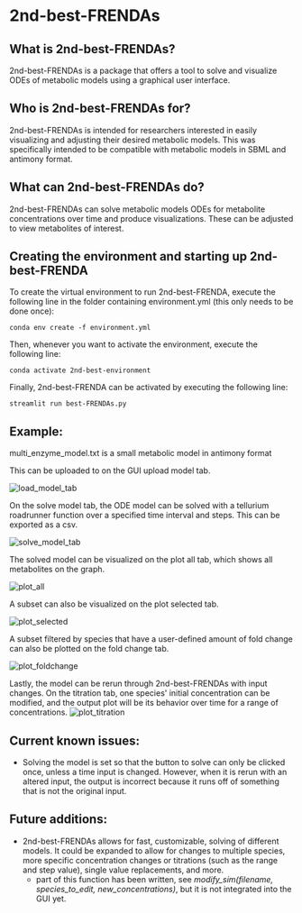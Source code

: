 # 2nd-best-FRENDAs

## What is 2nd-best-FRENDAs?

2nd-best-FRENDAs is a package that offers a tool to solve and visualize ODEs of metabolic models using a graphical user interface.

## Who is 2nd-best-FRENDAs for?

2nd-best-FRENDAs is intended for researchers interested in easily visualizing and adjusting their desired metabolic models. This was specifically intended to be compatible with metabolic models in SBML and antimony format.

## What can 2nd-best-FRENDAs do?

2nd-best-FRENDAs can solve metabolic models ODEs for metabolite concentrations over time and produce visualizations. These can be adjusted to view metabolites of interest.

## Creating the environment and starting up 2nd-best-FRENDA

To create the virtual environment to run 2nd-best-FRENDA, execute the following line in the folder containing environment.yml (this only needs to be done once):

    conda env create -f environment.yml

Then, whenever you want to activate the environment, execute the following line:

    conda activate 2nd-best-environment

Finally, 2nd-best-FRENDA can be activated by executing the following line:

    streamlit run best-FRENDAs.py

## Example:

multi_enzyme_model.txt is a small metabolic model in antimony format

This can be uploaded to on the GUI upload model tab.

![load_model_tab](https://github.com/best-FRENDAs/2nd-best-FRENDAs/blob/main/pngs/model_load_tab_screenshot.png)

On the solve model tab, the ODE model can be solved with a tellurium roadrunner function over a specified time interval and steps. This can be exported as a csv.

![solve_model_tab](https://github.com/best-FRENDAs/2nd-best-FRENDAs/blob/main/pngs/model_solve_screenshot.png)

The solved model can be visualized on the plot all tab, which shows all metabolites on the graph. 

![plot_all](https://github.com/best-FRENDAs/2nd-best-FRENDAs/blob/main/pngs/model_visualize_all_screenshot.png)

A subset can also be visualized on the plot selected tab.

![plot_selected](https://github.com/best-FRENDAs/2nd-best-FRENDAs/blob/main/pngs/model_visualize_subset_screenshot.png)

A subset filtered by species that have a user-defined amount of fold change can also be plotted on the fold change tab.

![plot_foldchange](https://github.com/best-FRENDAs/2nd-best-FRENDAs/blob/main/pngs/foldchange_screenshot.png)

Lastly, the model can be rerun through 2nd-best-FRENDAs with input changes. On the titration tab, one species' initial concentration can be modified, and the output plot will be its behavior over time for a range of concentrations.
![plot_titration](https://github.com/best-FRENDAs/2nd-best-FRENDAs/blob/main/pngs/titration_screenshot.png)

## Current known issues:
- Solving the model is set so that the button to solve can only be clicked once, unless a time input is changed. However, when it is rerun with an altered input, the output is incorrect because it runs off of something that is not the original input.

## Future additions:
- 2nd-best-FRENDAs allows for fast, customizable, solving of different models. It could be expanded to allow for changes to multiple species, more specific concentration changes or titrations (such as the range and step value), single value replacements, and more.
    - part of this function has been written, see *modify_sim(filename, species_to_edit, new_concentrations)*, but it is not integrated into the GUI yet.